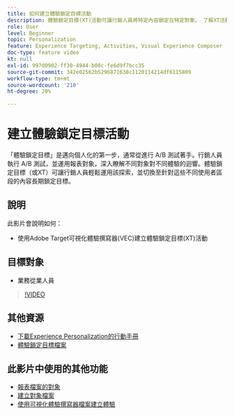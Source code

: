 ```yaml
---
title: 如何建立體驗鎖定目標活動
description: 體驗鎖定目標(XT)活動可讓行銷人員將特定內容鎖定在特定對象。 了解XT活動的優點，以及如何建立和使用這些優點。
role: User
level: Beginner
topic: Personalization
feature: Experience Targeting, Activities, Visual Experience Composer (VEC)
doc-type: feature video
kt: null
exl-id: 997d0902-ff30-4944-b08c-fe6d9f7bcc35
source-git-commit: 342e02562b5296871638c1120114214df6115809
workflow-type: tm+mt
source-wordcount: '210'
ht-degree: 20%

---
```


# 建立體驗鎖定目標活動

「體驗鎖定目標」是邁向個人化的第一步，通常從進行 A/B 測試著手。行銷人員執行 A/B 測試，並運用報表對象，深入瞭解不同對象對不同體驗的迴響。體驗鎖定目標（或XT）可讓行銷人員輕鬆運用該探索，並切換至針對這些不同使用者區段的內容長期鎖定目標。

## 說明

此影片會說明如何：

* 使用Adobe Target可視化體驗撰寫器(VEC)建立體驗鎖定目標(XT)活動

## 目標對象

* 業務從業人員

>[!VIDEO](https://video.tv.adobe.com/v/22418?quality=12)

## 其他資源

* [下載Experience Personalization的行動手冊](https://guided.adobe.com/?promoid=K42KVXHD&amp;mv=other&amp;search=personalization+playbook#recommended/solutions/target)
* [體驗鎖定目標檔案](https://experienceleague.adobe.com/docs/target/using/activities/experience-targeting/experience-target.html?lang=en)

## 此影片中使用的其他功能

* [報表檔案的對象](https://experienceleague.adobe.com/docs/target/using/audiences/managing-audience-filters.html?lang=en)
* [建立對象檔案](https://experienceleague.adobe.com/docs/target/using/audiences/managing-audience-filters.html?lang=en)
* [使用可視化體驗撰寫器檔案建立體驗](https://experienceleague.adobe.com/docs/target/using/experiences/experiences.html?lang=en)
